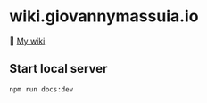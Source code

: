 # wiki.giovannymassuia.io

📝 [My wiki](https://wiki.giovannymassuia.io)

## Start local server

```bash
npm run docs:dev
```

